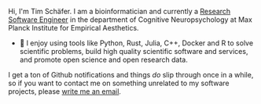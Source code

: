 Hi, I'm Tim Schäfer. I am a bioinformatician and currently a [Research Software Engineer](https://de-rse.org/en/) in the department of Cognitive Neuropsychology at Max Planck Institute for Empirical Aesthetics.

- :rocket: I enjoy using tools like Python, Rust, Julia, C++, Docker and R to solve scientific problems, build high quality scientific software and services, and promote open science and open research data.

I get a ton of Github notifications and things *do* slip through once in a while, so if you want to contact me on something unrelated to my software projects, please [write me an email](https://ts.rcmd.org/contact.html).
